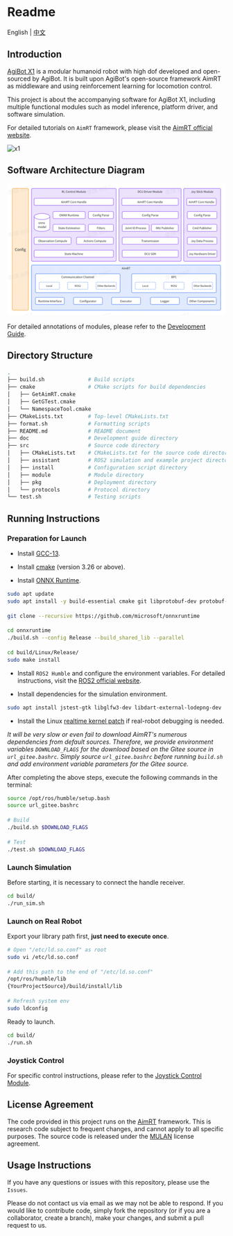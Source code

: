 # Readme

English | [中文](README.zh_CN.md)

## Introduction

[AgiBot X1](https://www.zhiyuan-robot.com/qzproduct/169.html) is a modular humanoid robot with high dof developed and open-sourced by AgiBot. It is built upon AgiBot's open-source framework AimRT as middleware and using reinforcement learning for locomotion control.

This project is about the accompanying software for AgiBot X1, including multiple functional modules such as model inference, platform driver, and software simulation.

For detailed tutorials on `AimRT` framework, please visit the [AimRT official website](https://aimrt.org/).

![x1](doc/x1.jpg)

## Software Architecture Diagram

![sw_arch](doc/sw_arch.png)

For detailed annotations of modules, please refer to the [Development Guide](doc/tutorials.md).

## Directory Structure

```bash
.
├── build.sh              # Build scripts
├── cmake                 # CMake scripts for build dependencies
│   ├── GetAimRT.cmake
│   ├── GetGTest.cmake
│   └── NamespaceTool.cmake
├── CMakeLists.txt        # Top-level CMakeLists.txt
├── format.sh             # Formatting scripts
├── README.md             # README document
├── doc                   # Development guide directory
├── src                   # Source code directory
│   ├── CMakeLists.txt    # CMakeLists.txt for the source code directory
│   ├── assistant         # ROS2 simulation and example project directory
│   ├── install           # Configuration script directory
│   ├── module            # Module directory
│   ├── pkg               # Deployment directory
│   └── protocols         # Protocol directory
└── test.sh               # Testing scripts
```

## Running Instructions

### Preparation for Launch

- Install [GCC-13](https://www.gnu.org/software/gcc/gcc-13/).

- Install [cmake](https://cmake.org/download/) (version 3.26 or above).

- Install [ONNX Runtime](https://github.com/microsoft/onnxruntime).

```bash
sudo apt update
sudo apt install -y build-essential cmake git libprotobuf-dev protobuf-compiler

git clone --recursive https://github.com/microsoft/onnxruntime

cd onnxruntime
./build.sh --config Release --build_shared_lib --parallel

cd build/Linux/Release/
sudo make install
```

- Install `ROS2 Humble` and configure the environment variables. For detailed instructions, visit the [ROS2 official website](https://docs.ros.org/en/humble/Installation/Ubuntu-Install-Debians.html).

- Install dependencies for the simulation environment.

```bash
sudo apt install jstest-gtk libglfw3-dev libdart-external-lodepng-dev
```

- Install the Linux [realtime kernel patch](https://wiki.linuxfoundation.org/realtime/start) if real-robot debugging is needed.

*It will be very slow or even fail to download AimRT's numerous dependencies from default sources. Therefore, we provide environment variables `DOWNLOAD_FLAGS` for the download based on the Gitee source in `url_gitee.bashrc`. Simply source `url_gitee.bashrc` before running `build.sh` and add environment variable parameters for the Gitee source.*

After completing the above steps, execute the following commands in the terminal:

```bash
source /opt/ros/humble/setup.bash
source url_gitee.bashrc

# Build
./build.sh $DOWNLOAD_FLAGS

# Test
./test.sh $DOWNLOAD_FLAGS
```

### Launch Simulation

Before starting, it is necessary to connect the handle receiver.

```bash
cd build/
./run_sim.sh
```

### Launch on Real Robot

Export your library path first, **just need to execute once**.

```bash
# Open "/etc/ld.so.conf" as root
sudo vi /etc/ld.so.conf

# Add this path to the end of "/etc/ld.so.conf"
/opt/ros/humble/lib
{YourProjectSource}/build/install/lib

# Refresh system env
sudo ldconfig
```

Ready to launch.

```bash
cd build/
./run.sh
```

### Joystick Control

For specific control instructions, please refer to the [Joystick Control Module](doc/joy_stick_module/joy_stick_module.md).

## License Agreement

The code provided in this project runs on the [AimRT](https://aimrt.org/) framework. This is research code subject to frequent changes, and cannot apply to all specific purposes. The source code is released under the [MULAN](https://spdx.org/licenses/MulanPSL-2.0.html) license agreement.

## Usage Instructions

If you have any questions or issues with this repository, please use the `Issues`.

Please do not contact us via email as we may not be able to respond. If you would like to contribute code, simply fork the repository (or if you are a collaborator, create a branch), make your changes, and submit a pull request to us.
